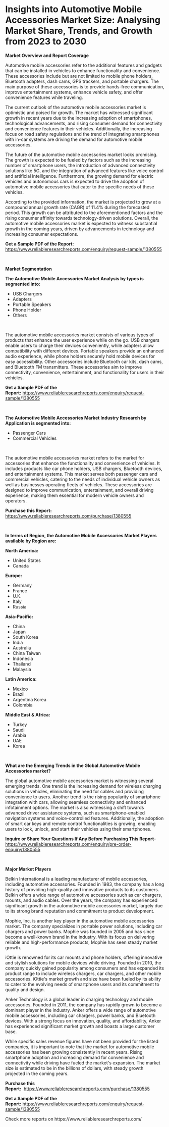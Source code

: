 <p><h1>Insights into Automotive Mobile Accessories Market Size: Analysing Market Share, Trends, and Growth from 2023 to 2030</h1></p><p><strong>Market Overview and Report Coverage</strong></p>
<p><p>Automotive mobile accessories refer to the additional features and gadgets that can be installed in vehicles to enhance functionality and convenience. These accessories include but are not limited to mobile phone holders, Bluetooth adapters, dash cams, GPS trackers, and portable chargers. The main purpose of these accessories is to provide hands-free communication, improve entertainment systems, enhance vehicle safety, and offer convenience features while traveling.</p><p>The current outlook of the automotive mobile accessories market is optimistic and poised for growth. The market has witnessed significant growth in recent years due to the increasing adoption of smartphones, technological advancements, and rising consumer demand for connectivity and convenience features in their vehicles. Additionally, the increasing focus on road safety regulations and the trend of integrating smartphones with in-car systems are driving the demand for automotive mobile accessories.</p><p>The future of the automotive mobile accessories market looks promising. The growth is expected to be fueled by factors such as the increasing number of smartphone users, the introduction of advanced connectivity solutions like 5G, and the integration of advanced features like voice control and artificial intelligence. Furthermore, the growing demand for electric vehicles and autonomous cars is expected to drive the adoption of automotive mobile accessories that cater to the specific needs of these vehicles.</p><p>According to the provided information, the market is projected to grow at a compound annual growth rate (CAGR) of 11.4% during the forecasted period. This growth can be attributed to the aforementioned factors and the rising consumer affinity towards technology-driven solutions. Overall, the automotive mobile accessories market is expected to witness substantial growth in the coming years, driven by advancements in technology and increasing consumer expectations.</p></p>
<p><strong>Get a Sample PDF of the Report:</strong> <a href="https://www.reliableresearchreports.com/enquiry/request-sample/1380555">https://www.reliableresearchreports.com/enquiry/request-sample/1380555</a></p>
<p>&nbsp;</p>
<p><strong>Market Segmentation</strong></p>
<p><strong>The Automotive Mobile Accessories Market Analysis by types is segmented into:</strong></p>
<p><ul><li>USB Chargers</li><li>Adapters</li><li>Portable Speakers</li><li>Phone Holder</li><li>Others</li></ul></p>
<p>&nbsp;</p>
<p><p>The automotive mobile accessories market consists of various types of products that enhance the user experience while on the go. USB chargers enable users to charge their devices conveniently, while adapters allow compatibility with different devices. Portable speakers provide an enhanced audio experience, while phone holders securely hold mobile devices for easy accessibility. Other accessories include Bluetooth car kits, dash cams, and Bluetooth FM transmitters. These accessories aim to improve connectivity, convenience, entertainment, and functionality for users in their vehicles.</p></p>
<p><strong>Get a Sample PDF of the Report:</strong>&nbsp;<a href="https://www.reliableresearchreports.com/enquiry/request-sample/1380555">https://www.reliableresearchreports.com/enquiry/request-sample/1380555</a></p>
<p>&nbsp;</p>
<p><strong>The Automotive Mobile Accessories Market Industry Research by Application is segmented into:</strong></p>
<p><ul><li>Passenger Cars</li><li>Commercial Vehicles</li></ul></p>
<p>&nbsp;</p>
<p><p>The automotive mobile accessories market refers to the market for accessories that enhance the functionality and convenience of vehicles. It includes products like car phone holders, USB chargers, Bluetooth devices, and entertainment systems. This market serves both passenger cars and commercial vehicles, catering to the needs of individual vehicle owners as well as businesses operating fleets of vehicles. These accessories are designed to improve communication, entertainment, and overall driving experience, making them essential for modern vehicle owners and operators.</p></p>
<p><strong>Purchase this Report:</strong>&nbsp; <a href="https://www.reliableresearchreports.com/purchase/1380555">https://www.reliableresearchreports.com/purchase/1380555</a></p>
<p>&nbsp;</p>
<p><strong>In terms of Region, the Automotive Mobile Accessories Market Players available by Region are:</strong></p>
<p>
    <p> <strong> North America: </strong>
        <ul>
            <li>United States</li>
            <li>Canada</li>
        </ul>
        </p> 
    <p> <strong> Europe: </strong>
        <ul>
            <li>Germany</li>
            <li>France</li>
            <li>U.K.</li>
            <li>Italy</li>
            <li>Russia</li>
        </ul>
        </p> 
    <p> <strong> Asia-Pacific: </strong>
        <ul>
            <li>China</li>
            <li>Japan</li>
            <li>South Korea</li>
            <li>India</li>
            <li>Australia</li>
            <li>China Taiwan</li>
            <li>Indonesia</li>
            <li>Thailand</li>
            <li>Malaysia</li>
        </ul>
        </p> 
    <p> <strong> Latin America: </strong>
        <ul>
            <li>Mexico</li>
            <li>Brazil</li>
            <li>Argentina Korea</li>
            <li>Colombia</li>
        </ul>
        </p> 
    <p> <strong> Middle East & Africa: </strong>
        <ul>
            <li>Turkey</li>
            <li>Saudi</li>
            <li>Arabia</li>
            <li>UAE</li>
            <li>Korea</li>
        </ul>
    </p>
    </p>
<p>&nbsp;</p>
<p><strong>What are the Emerging Trends in the Global Automotive Mobile Accessories market?</strong></p>
<p><p>The global automotive mobile accessories market is witnessing several emerging trends. One trend is the increasing demand for wireless charging solutions in vehicles, eliminating the need for cables and providing convenience to users. Another trend is the rising popularity of smartphone integration with cars, allowing seamless connectivity and enhanced infotainment options. The market is also witnessing a shift towards advanced driver assistance systems, such as smartphone-enabled navigation systems and voice-controlled features. Additionally, the adoption of smart car keys and remote control functionalities is growing, enabling users to lock, unlock, and start their vehicles using their smartphones.</p></p>
<p><strong>Inquire or Share Your Questions If Any Before Purchasing This Report</strong>- <a href="https://www.reliableresearchreports.com/enquiry/pre-order-enquiry/1380555">https://www.reliableresearchreports.com/enquiry/pre-order-enquiry/1380555</a></p>
<p>&nbsp;</p>
<p><strong>Major Market Players</strong></p>
<p><p>Belkin International is a leading manufacturer of mobile accessories, including automotive accessories. Founded in 1983, the company has a long history of providing high-quality and innovative products to its customers. Belkin offers a wide range of automotive accessories such as car chargers, mounts, and audio cables. Over the years, the company has experienced significant growth in the automotive mobile accessories market, largely due to its strong brand reputation and commitment to product development.</p><p>Mophie, Inc. is another key player in the automotive mobile accessories market. The company specializes in portable power solutions, including car chargers and power banks. Mophie was founded in 2005 and has since become a well-known brand in the industry. With its focus on delivering reliable and high-performance products, Mophie has seen steady market growth.</p><p>iOttie is renowned for its car mounts and phone holders, offering innovative and stylish solutions for mobile devices while driving. Founded in 2010, the company quickly gained popularity among consumers and has expanded its product range to include wireless chargers, car chargers, and other mobile accessories. iOttie's market growth and size have been fueled by its ability to cater to the evolving needs of smartphone users and its commitment to quality and design.</p><p>Anker Technology is a global leader in charging technology and mobile accessories. Founded in 2011, the company has rapidly grown to become a dominant player in the industry. Anker offers a wide range of automotive mobile accessories, including car chargers, power banks, and Bluetooth devices. With a strong focus on innovation, quality, and affordability, Anker has experienced significant market growth and boasts a large customer base.</p><p>While specific sales revenue figures have not been provided for the listed companies, it is important to note that the market for automotive mobile accessories has been growing consistently in recent years. Rising smartphone adoption and increasing demand for convenience and connectivity while driving have fueled the market's expansion. The market size is estimated to be in the billions of dollars, with steady growth projected in the coming years.</p></p>
<p><strong>Purchase this Report:</strong>&nbsp;&nbsp;<a href="https://www.reliableresearchreports.com/purchase/1380555">https://www.reliableresearchreports.com/purchase/1380555</a></p>
<p></p>
<p><strong>Get a Sample PDF of the Report:</strong>&nbsp;<a href="https://www.reliableresearchreports.com/enquiry/request-sample/1380555">https://www.reliableresearchreports.com/enquiry/request-sample/1380555</a></p>
<p>Check more reports on https://www.reliableresearchreports.com/</p>
